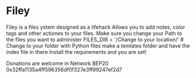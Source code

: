 # Filey
Filey is a files ystem designed as a lifehack
Allows you to add notes, color tags and other actiones to your files.
Make sure you change your Path to the files you want to administer
FILES_DIR = '/Change to your location/'  # Change to your folder with Python files
make a temlates folder and have the index file in there
Install the requirements and you are set!

Donations are welcome in Network BEP20 0x32ffa1135a4ff596356df0f327e3ff99247ef2d7
